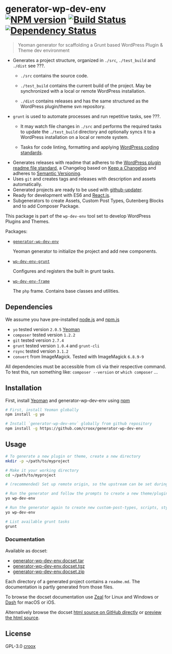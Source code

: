 # generator-wp-dev-env [![NPM version][npm-image]][npm-url] [![Build Status][travis-image]][travis-url] [![Dependency Status][daviddm-image]][daviddm-url]

> Yeoman generator for scaffolding a Grunt based WordPress Plugin &amp; Theme dev environment

- Generates a project structure, organized in `./src`, `./test_build` and `./dist` see ???.
  - `./src` contains the source code.

  - `./test_build` contains the current build of the project. May be synchronized with a local or remote WordPress installation.

  - `./dist` contains releases and has the same structured as the WordPress plugin/theme svn repository.
- `grunt` is used to automate processes and run repetitive tasks, see ???.
  - It may watch file changes in `./src` and performs the required tasks to update the `./test_build` directory and optionally syncs it to a WordPress installation on a local or remote system.

  - Tasks for code linting, formatting and applying [WordPress coding standards](https://github.com/WordPress-Coding-Standards/WordPress-Coding-Standards).
- Generates releases with readme that adheres to the [WordPress plugin readme file standard](https://wordpress.org/plugins/developers/#readme), a Changelog based on [Keep a Changelog](https://keepachangelog.com/en/1.0.0/) and adheres to [Semantic Versioning](https://semver.org/spec/v2.0.0.html).
- Uses `git` and creates tags and releases with description and assets automatically.
- Generated projects are ready to be used with [github-updater](https://github.com/afragen/github-updater).
- Ready for development with ES6 and [React.js](https://reactjs.org/).
- Subgenerators to create Assets,  Custom Post Types, Gutenberg Blocks and to add Composer Package.

This package is part of the `wp-dev-env` tool set to develop WordPress Plugins and Themes.

Packages:

- [`generator-wp-dev-env`](https://github.com/croox/generator-wp-dev-env)

  Yeoman generator to initialize the project and add new components.

- [`wp-dev-env-grunt`](https://github.com/croox/wp-dev-env-grunt)

  Configures and registers the built in grunt tasks.

- [`wp-dev-env-frame`](https://github.com/croox/wp-dev-env-frame)

  The `php` frame. Contains base classes and utilities.

## Dependencies

We assume you have pre-installed [node.js](https://nodejs.org/) and [npm.js](http://npmjs.com/)

- `yo` tested version `2.0.5` [Yeoman](http://yeoman.io)
- `composer` tested version `1.2.2`
- `git` tested version `2.7.4`
- `grunt` tested version `1.0.4` and `grunt-cli`
- `rsync` tested version `3.1.2`
- `convert` from ImageMagick. Tested with ImageMagick `6.8.9-9`

All dependencies must be accessible from cli via their respective command. To test this, run something like: `composer --version` or `which composer` ...

## Installation

First, install [Yeoman](http://yeoman.io) and generator-wp-dev-env using [npm](https://www.npmjs.com/)

```bash
# First, install Yeoman globally
npm install -g yo

# Install `generator-wp-dev-env` globally from github repository
npm install -g https://github.com/croox/generator-wp-dev-env
```

## Usage

```bash
# To generate a new plugin or theme, create a new directory
mkdir -p ~/path/to/myproject

# Make it your working directory
cd ~/path/to/myproject

# (recommended) Set up remote origin, so the upstream can be set during project generation.

# Run the generator and follow the prompts to create a new theme/plugin
yo wp-dev-env

# Run the generator again to create new custom-post-types, scripts, styles, blocks ...
yo wp-dev-env

# List available grunt tasks
grunt
```

### Documentation

Available as docset:

- [generator-wp-dev-env.docset.tar](https://github.com/croox/generator-wp-dev-env/raw/master/docs/generator-wp-dev-env.docset.tar)
- [generator-wp-dev-env.docset.tgz](https://github.com/croox/generator-wp-dev-env/raw/master/docs/generator-wp-dev-env.docset.tgz)
- [generator-wp-dev-env.docset.zip](https://github.com/croox/generator-wp-dev-env/raw/master/docs/generator-wp-dev-env.docset.zip)

Each directory of a generated project contains a `readme.md`. The documentation is partly generated from those files.

To browse the docset documentation use [Zeal](https://zealdocs.org/) for Linux and Windows or [Dash](https://kapeli.com/dash) for macOS or iOS.

Alternatively browse the docset [html source on GitHub directly](https://github.com/croox/generator-wp-dev-env/tree/master/docs/generator-wp-dev-env.docset/Contents/Resources/Documents) or [preview the html source](https://htmlpreview.github.io/?https://github.com/croox/generator-wp-dev-env/blob/master/docs/generator-wp-dev-env.docset/Contents/Resources/Documents/Guide/installation_quick_start.html).

## License

GPL-3.0 [croox](https://github.com/croox)

[npm-image]: https://badge.fury.io/js/generator-wp-dev-env.svg
[npm-url]: https://npmjs.org/package/generator-wp-dev-env
[travis-image]: https://travis-ci.org/croox/generator-wp-dev-env.svg?branch=master
[travis-url]: https://travis-ci.org/croox/generator-wp-dev-env
[daviddm-image]: https://david-dm.org/croox/generator-wp-dev-env.svg?theme=shields.io
[daviddm-url]: https://david-dm.org/croox/generator-wp-dev-env
